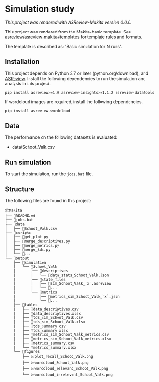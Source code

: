 # Simulation study

*This project was rendered with ASReview-Makita version 0.0.0.*

This project was rendered from the Makita-basic template. See [asreview/asreview-makita#templates](https://github.com/asreview/asreview-makita#templates) for template rules and formats.

The template is described as: 'Basic simulation for N runs'.

## Installation

This project depends on Python 3.7 or later (python.org/download), and [ASReview](https://asreview.nl/download/). Install the following dependencies to run the simulation and analysis in this project.

```sh
pip install asreview>=1.0 asreview-insights>=1.1.2 asreview-datatools
```

If wordcloud images are required, install the following dependencies.

```sh
pip install asreview-wordcloud
```

## Data

The performance on the following datasets is evaluated:

- data\Schoot_Valk.csv

## Run simulation

To start the simulation, run the `jobs.bat` file.

## Structure

The following files are found in this project:

    📦Makita
    ├── 📜README.md
    ├── 📜jobs.bat
    ├── 📂data
    │   ├── 📜Schoot_Valk.csv
    ├── 📂scripts
    │   ├── 📜get_plot.py
    │   ├── 📜merge_descriptives.py
    │   ├── 📜merge_metrics.py
    │   ├── 📜merge_tds.py
    │   └── 📜...
    └── 📂output
        ├── 📂simulation
        |   └── 📂Schoot_Valk
        |       ├── 📂descriptives
        |       |   └── 📜data_stats_Schoot_Valk.json
        |       ├── 📂state_files
        |       |   ├── 📜sim_Schoot_Valk_`x`.asreview
        |       |   └── 📜...
        |       └── 📂metrics
        |           ├── 📜metrics_sim_Schoot_Valk_`x`.json
        |           └── 📜...
        ├── 📂tables
        |   ├── 📜data_descriptives.csv
        |   ├── 📜data_descriptives.xlsx
        |   ├── 📜tds_sim_Schoot_Valk.csv
        |   ├── 📜tds_sim_Schoot_Valk.xlsx
        |   ├── 📜tds_summary.csv
        |   ├── 📜tds_summary.xlsx
        |   ├── 📜metrics_sim_Schoot_Valk_metrics.csv
        |   ├── 📜metrics_sim_Schoot_Valk_metrics.xlsx
        |   ├── 📜metrics_summary.csv
        |   └── 📜metrics_summary.xlsx
        └── 📂figures
            ├── 📈plot_recall_Schoot_Valk.png
            ├── 📈wordcloud_Schoot_Valk.png
            ├── 📈wordcloud_relevant_Schoot_Valk.png
            └── 📈wordcloud_irrelevant_Schoot_Valk.png
